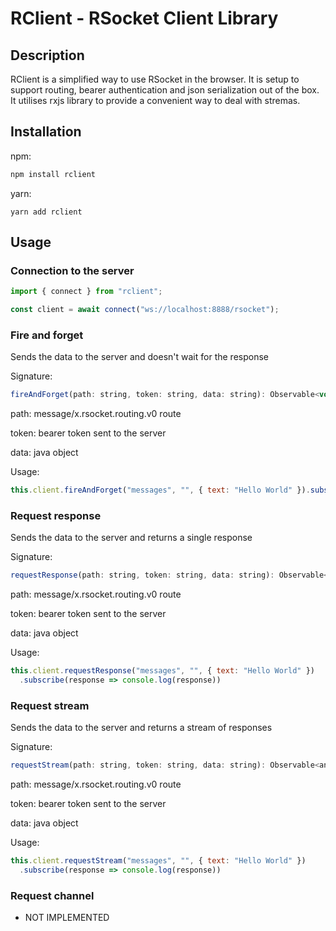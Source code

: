 # RClient - RSocket Client Library

## Description

RClient is a simplified way to use RSocket in the browser. It is setup to support routing, bearer
authentication and json serialization out of the box. It utilises rxjs library to provide a
convenient way to deal with stremas.

## Installation

npm:

```bash
npm install rclient
```

yarn:

```
yarn add rclient
```

## Usage

### Connection to the server

```javascript
import { connect } from "rclient";

const client = await connect("ws://localhost:8888/rsocket");
```

### Fire and forget

Sends the data to the server and doesn't wait for the response

Signature:
```javascript
fireAndForget(path: string, token: string, data: string): Observable<void>
```
path: message/x.rsocket.routing.v0 route

token: bearer token sent to the server

data: java object

Usage:
```javascript
this.client.fireAndForget("messages", "", { text: "Hello World" }).subscribe()

```

### Request response

Sends the data to the server and returns a single response

Signature:
```javascript
requestResponse(path: string, token: string, data: string): Observable<any>
```
path: message/x.rsocket.routing.v0 route

token: bearer token sent to the server

data: java object

Usage:
```javascript
this.client.requestResponse("messages", "", { text: "Hello World" })
  .subscribe(response => console.log(response))
```

### Request stream

Sends the data to the server and returns a stream of responses

Signature:
```javascript
requestStream(path: string, token: string, data: string): Observable<any>
```
path: message/x.rsocket.routing.v0 route

token: bearer token sent to the server

data: java object

Usage:
```javascript
this.client.requestStream("messages", "", { text: "Hello World" })
  .subscribe(response => console.log(response))
```

### Request channel
- NOT IMPLEMENTED
